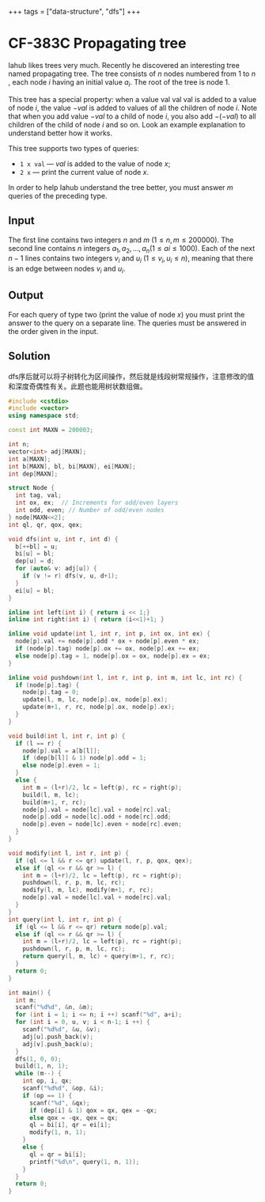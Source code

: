 +++
tags = ["data-structure", "dfs"]
+++

# CF-383C Propagating tree

Iahub likes trees very much. Recently he discovered an interesting tree named propagating tree. The tree consists of $n$ nodes numbered from $1$ to $n$ , each node $i$ having an initial value $a_{i}$. The root of the tree is node $1$.

This tree has a special property: when a value val val val is added to a value of node $i$, the value $-val$ is added to values of all the children of node $i$. Note that when you add value $-val$ to a child of node $i$, you also add $-(-val)$ to all children of the child of node $i$ and so on. Look an example explanation to understand better how it works.

This tree supports two types of queries:

- `1 x val` — $val$ is added to the value of node $x$;
- `2 x` — print the current value of node $x$.

In order to help Iahub understand the tree better, you must answer $m$ queries of the preceding type.

## Input

The first line contains two integers $n$ and $m$ $(1\le n,m\le 200000)$. The second line contains $n$ integers $a_{1}, a_{2}, \dots, a_{n} (1\le ai\le 1000)$. Each of the next $n-1$ lines contains two integers $v_{i}$ and $u_{i}$ $(1\le v_{i},u_{i}\le n)$, meaning that there is an edge between nodes $v_{i}$ and $u_{i}$.

## Output

For each query of type two (print the value of node $x$) you must print the answer to the query on a separate line. The queries must be answered in the order given in the input.

## Solution

dfs序后就可以将子树转化为区间操作，然后就是线段树常规操作，注意修改的值和深度奇偶性有关。此题也能用树状数组做。

```c++
#include <cstdio>
#include <vector>
using namespace std;

const int MAXN = 200003;

int n;
vector<int> adj[MAXN];
int a[MAXN];
int b[MAXN], bl, bi[MAXN], ei[MAXN];
int dep[MAXN];

struct Node {
  int tag, val;
  int ox, ex;  // Increments for odd/even layers
  int odd, even; // Number of odd/even nodes
} node[MAXN<<2];
int ql, qr, qox, qex;

void dfs(int u, int r, int d) {
  b[++bl] = u;
  bi[u] = bl;
  dep[u] = d;
  for (auto& v: adj[u]) {
    if (v != r) dfs(v, u, d+1);
  }
  ei[u] = bl;
}

inline int left(int i) { return i << 1;}
inline int right(int i) { return (i<<1)+1; }

inline void update(int l, int r, int p, int ox, int ex) {
  node[p].val += node[p].odd * ox + node[p].even * ex;
  if (node[p].tag) node[p].ox += ox, node[p].ex += ex;
  else node[p].tag = 1, node[p].ox = ox, node[p].ex = ex;
}

inline void pushdown(int l, int r, int p, int m, int lc, int rc) {
  if (node[p].tag) {
    node[p].tag = 0;
    update(l, m, lc, node[p].ox, node[p].ex);
    update(m+1, r, rc, node[p].ox, node[p].ex);
  }
}

void build(int l, int r, int p) {
  if (l == r) {
    node[p].val = a[b[l]];
    if (dep[b[l]] & 1) node[p].odd = 1;
    else node[p].even = 1;
  }
  else {
    int m = (l+r)/2, lc = left(p), rc = right(p);
    build(l, m, lc);
    build(m+1, r, rc);
    node[p].val = node[lc].val + node[rc].val;
    node[p].odd = node[lc].odd + node[rc].odd;
    node[p].even = node[lc].even + node[rc].even;
  }
}

void modify(int l, int r, int p) {
  if (ql <= l && r <= qr) update(l, r, p, qox, qex);
  else if (ql <= r && qr >= l) {
    int m = (l+r)/2, lc = left(p), rc = right(p);
    pushdown(l, r, p, m, lc, rc);
    modify(l, m, lc), modify(m+1, r, rc);
    node[p].val = node[lc].val + node[rc].val;
  }
}
int query(int l, int r, int p) {
  if (ql <= l && r <= qr) return node[p].val;
  else if (ql <= r && qr >= l) {
    int m = (l+r)/2, lc = left(p), rc = right(p);
    pushdown(l, r, p, m, lc, rc);
    return query(l, m, lc) + query(m+1, r, rc);
  }
  return 0;
}

int main() {
  int m;
  scanf("%d%d", &n, &m);
  for (int i = 1; i <= n; i ++) scanf("%d", a+i);
  for (int i = 0, u, v; i < n-1; i ++) {
    scanf("%d%d", &u, &v);
    adj[u].push_back(v);
    adj[v].push_back(u);
  }
  dfs(1, 0, 0);
  build(1, n, 1);
  while (m--) {
    int op, i, qx;
    scanf("%d%d", &op, &i);
    if (op == 1) {
      scanf("%d", &qx);
      if (dep[i] & 1) qox = qx, qex = -qx;
      else qox = -qx, qex = qx;
      ql = bi[i], qr = ei[i];
      modify(1, n, 1);
    }
    else {
      ql = qr = bi[i];
      printf("%d\n", query(1, n, 1));
    }
  }
  return 0;
}
```



